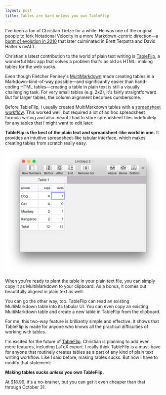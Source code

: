 ```yaml
---
layout: post
title: Tables are hard unless you own TableFlip
---
```


I've been a fan of Christian Tietze for a while. He was one of the original people to fork Notational Velocity in a more Markdown-centric direction—a [burst of evolution in 2010][ev] that later culminated in Brett Terpstra and David Halter's nvALT.

Christian's latest contribution to the world of plain text writing is [TableFlip][tf], a wonderful Mac app that solves a problem that's as old as HTML: making tables for the web sucks.

Even though Fletcher Penney's [MultiMarkdown][mmd] made creating tables in a Markdown-kind-of-way possible—and significantly easier than hand-coding HTML tables—creating a table in plain text is still a visually challenging task. For very small tables (e.g. 2x2), it's fairly straightforward. But for larger tables, the column alignment becomes cumbersome. 

Before TableFlip, I usually created MultiMarkdown tables with a [spreadsheet workflow][ss]. This worked well, but required a lot of ad hoc spreadsheet formula writing and also meant I had to store spreadsheet files indefinitely for any tables that I might want to edit later.

**TableFlip is the best of the plain text and spreadsheet-like world in one.** It provides an intuitive spreadsheet-like tabular interface, which makes creating tables from scratch really easy.

![](/img/tableflip-pe.png "TableFlip")

When you're ready to plant the table in your plain text file, you can simply copy it as MultiMarkdown to your clipboard. As a bonus, it comes out beautifully aligned in plain text as well.

You can go the other way, too. TableFlip can read an existing MultiMarkdown table into its tabular UI. You can even copy an existing MultiMarkdown table and create a new table in TableFlip from the clipboard.

For me, this two-way feature is brilliantly simple and effective. It shows that TableFlip is made for anyone who knows all the practical difficulties of working with tables. 

I'm excited for the future of [TableFlip][tf]. Christian is planning to add even more features, including LaTeX export. I really think TableFlip is a must-have for anyone that routinely creates tables as a part of any kind of plain text writing workflow. Like I said before, making tables sucks. But now I have to modify that statement:

**Making tables sucks *unless* you own TableFlip.**

 At $18.99, it's a no-brainer, but you can get it even cheaper than that through October 31.
 
[mmd]: http://fletcherpenney.net/multimarkdown/

[ev]: http://www.practicallyefficient.com/2010/10/11/notational-velocity-with-multimarkdown-and-quicklook.html

[tf]: http://tableflipapp.com

[ss]: http://www.practicallyefficient.com/2010/08/09/my-spreadsheet-to-multimarkdown-table-workflow.html
